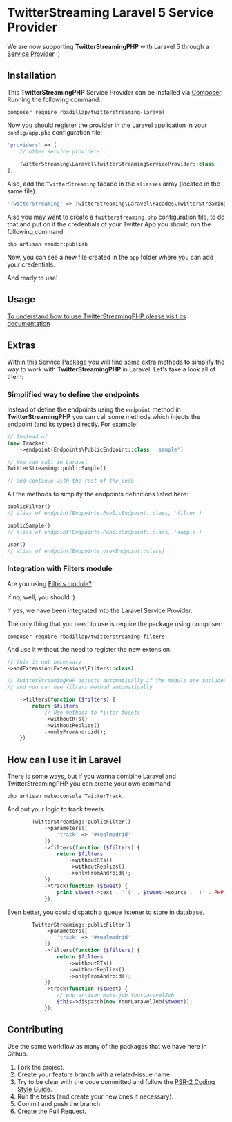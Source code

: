 # TwitterStreaming Laravel 5 Service Provider

We are now supporting **TwitterStreamingPHP** with Laravel 5 through a [Service Provider](https://laravel.com/docs/master/providers) :)

## Installation

This **TwitterStreamingPHP** Service Provider can be installed via [Composer](http://getcomposer.org/). Running the following command:

	composer require rbadillap/twitterstreaming-laravel
	
Now you should register the provider in the Laravel application in your `config/app.php` configuration file:

```php
'providers' => [
	// other service providers..
		
    TwitterStreaming\Laravel\TwitterStreamingServiceProvider::class
],

```

Also, add the `TwitterStreaming` facade in the `aliasses` array (located in the same file).

```php
'TwitterStreaming' => TwitterStreaming\Laravel\Facades\TwitterStreaming::class
```

Also you may want to create a `twitterstreaming.php` configuration file, to do that and put on it the credentials of your Twitter App you should run the following command:

    php artisan vendor:publish

Now, you can see a new file created in the `app` folder where you can add your credentials.

And ready to use!

## Usage

[To understand how to use TwitterStreamingPHP please visit its documentation](https://github.com/TwitterStreamingPHP/twitterstreaming)

## Extras

Within this Service Package you will find some extra methods to simplify the way to work with **TwitterStreamingPHP** in Laravel. Let's take a look all of them:

### Simplified way to define the endpoints

Instead of define the endpoints using the `endpoint` method in **TwitterStreamingPHP** you can call some methods which injects the endpoint (and its types) directly. For example:

```php
// Instead of
(new Tracker)
    ->endpoint(Endpoints\PublicEndpoint::class, 'sample')

// You can call in Laravel
TwitterStreaming::publicSample()

// and continue with the rest of the code

```

All the methods to simplify the endpoints definitions listed here:

```php
publicFilter()
// alias of endpoint(Endpoints\PublicEndpoint::class, 'filter')
```

```php
publicSample()
// alias of endpoint(Endpoints\PublicEndpoint::class, 'sample')
```

```php
user()
// alias of endpoint(Endpoints\UserEndpoint::class)
```

### Integration with Filters module

Are you using [Filters module?](https://github.com/TwitterStreamingPHP/twitterstreaming-filters)

If no, well, you should :)

If yes, we have been integrated into the Laravel Service Provider.

The only thing that you need to use is require the package using composer:

	composer require rbadillap/twitterstreaming-filters

And use it without the need to register the new extension.

```php
// this is not necessary
->addExtension(Extensions\Filters::class)

// TwitterStreamingPHP detects automatically if the module are included with composer 
// and you can use filters method automatically

    ->filters(function ($filters) {
        return $filters
            // Use methods to filter tweets
            ->withoutRTs()
            ->withoutReplies()
            ->onlyFromAndroid();
    })

```

## How can I use it in Laravel
There is some ways, but if you wanna combine Laravel and TwitterStreamingPHP you can create your own command

    php artisan make:console TwitterTrack

And put your logic to track tweets.

```php
        TwitterStreaming::publicFilter()
            ->parameters([
                'track' => '#realmadrid'
            ])
            ->filters(function ($filters) {
                return $filters
                    ->withoutRTs()
                    ->withoutReplies()
                    ->onlyFromAndroid();
            })
            ->track(function ($tweet) {
                print $tweet->text . ' (' . $tweet->source . ')' . PHP_EOL . PHP_EOL;
            });
```

Even better, you could dispatch a queue listener to store in database.

```php
        TwitterStreaming::publicFilter()
            ->parameters([
                'track' => '#realmadrid'
            ])
            ->filters(function ($filters) {
                return $filters
                    ->withoutRTs()
                    ->withoutReplies()
                    ->onlyFromAndroid();
            })
            ->track(function ($tweet) {
                // php artisan make:job YourLaravelJob
                $this->dispatch(new YourLaravelJob($tweet));
            });
```

## Contributing

Use the same workflow as many of the packages that we have here in Github.

 1. Fork the project.
 2. Create your feature branch with a related-issue name.
 3. Try to be clear with the code committed and follow the [PSR-2 Coding Style Guide](http://www.php-fig.org/psr/psr-2/).
 4. Run the tests (and create your new ones if necessary).
 5. Commit and push the branch.
 6. Create the Pull Request.

